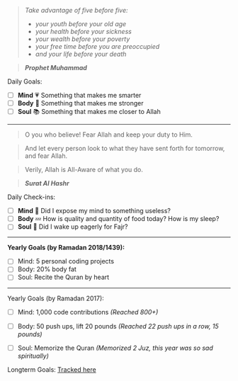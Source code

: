 
> *Take advantage of five before five:*
  > - *your youth before your old age* 
  > - *your health before your sickness* 
  > - *your wealth before your poverty* 
  > - *your free time before you are preoccupied*
  > - *and your life before your death*

>***Prophet Muhammad***


Daily Goals:
- [ ] **Mind** :heartpulse:  Something that makes me smarter
- [ ] **Body** :dancer: Something that makes me stronger 
- [ ] **Soul** :books: Something that makes me closer to Allah

---------------------------------------------------

> O you who believe! Fear Allah and keep your duty to Him. 

> And let every person look to what they have sent forth for tomorrow, and fear Allah. 

> Verily, Allah is All-Aware of what you do.

> ***Surat Al Hashr***

Daily Check-ins:
- [ ] **Mind** :iphone: Did I expose my mind to something useless?
- [ ] **Body** :zzz: How is quality and quantity of food today? How is my sleep?
- [ ] **Soul** :pray: Did I wake up eagerly for Fajr?

---------------------------------------------------

**Yearly Goals (by Ramadan 2018/1439):**
- [ ] Mind: 5 personal coding projects
- [ ] Body: 20% body fat 
- [ ] Soul: Recite the Quran by heart

---------------------------------------------------
Yearly Goals (by Ramadan 2017):
- [ ] Mind: 1,000 code contributions *(Reached 800+)*
- [ ] Body: 50 push ups, lift 20 pounds *(Reached 22 push ups in a row, 15 pounds)*
- [ ] Soul: Memorize the Quran *(Memorized 2 Juz, this year was so sad spiritually)*


Longterm Goals: [Tracked here](https://github.com/maryamklabib/life/issues)
